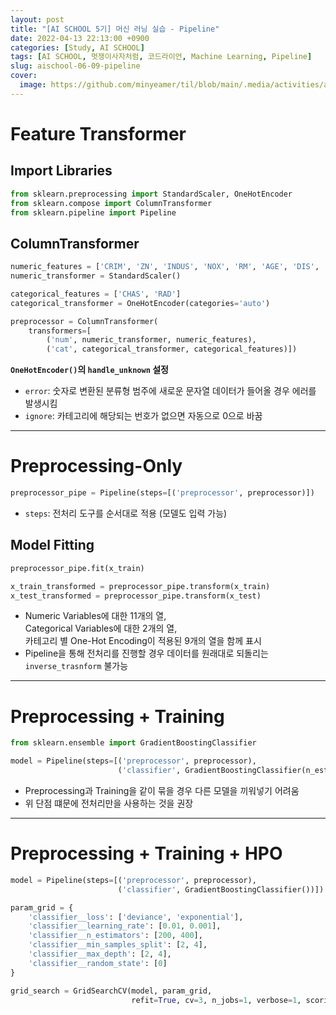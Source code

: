 ```yaml
---
layout: post
title: "[AI SCHOOL 5기] 머신 러닝 실습 - Pipeline"
date: 2022-04-13 22:13:00 +0900
categories: [Study, AI SCHOOL]
tags: [AI SCHOOL, 멋쟁이사자처럼, 코드라이언, Machine Learning, Pipeline]
slug: aischool-06-09-pipeline
cover:
  image: https://github.com/minyeamer/til/blob/main/.media/activities/ai-school/cover.png?raw=true
---
```


# Feature Transformer

## Import Libraries

```python
from sklearn.preprocessing import StandardScaler, OneHotEncoder
from sklearn.compose import ColumnTransformer
from sklearn.pipeline import Pipeline
```

## ColumnTransformer

```python
numeric_features = ['CRIM', 'ZN', 'INDUS', 'NOX', 'RM', 'AGE', 'DIS', 'TAX', 'PTRATIO', 'B', 'LSTAT']
numeric_transformer = StandardScaler()

categorical_features = ['CHAS', 'RAD']
categorical_transformer = OneHotEncoder(categories='auto')

preprocessor = ColumnTransformer(
    transformers=[
        ('num', numeric_transformer, numeric_features),
        ('cat', categorical_transformer, categorical_features)])
```

**`OneHotEncoder()`의 `handle_unknown` 설정**
- `error`: 숫자로 변환된 분류형 범주에 새로운 문자열 데이터가 들어올 경우 에러를 발생시킴   
- `ignore`: 카테고리에 해당되는 번호가 없으면 자동으로 0으로 바꿈

---

# Preprocessing-Only

```python
preprocessor_pipe = Pipeline(steps=[('preprocessor', preprocessor)])
```

- `steps`: 전처리 도구를 순서대로 적용 (모델도 입력 가능)

## Model Fitting

```python
preprocessor_pipe.fit(x_train)

x_train_transformed = preprocessor_pipe.transform(x_train)
x_test_transformed = preprocessor_pipe.transform(x_test)
```

- Numeric Variables에 대한 11개의 열,   
  Categorical Variables에 대한 2개의 열,   
  카테고리 별 One-Hot Encoding이 적용된 9개의 열을 함께 표시
- Pipeline을 통해 전처리를 진행할 경우 데이터를 원래대로 되돌리는 `inverse_trasnform` 불가능

---

# Preprocessing + Training

```python
from sklearn.ensemble import GradientBoostingClassifier

model = Pipeline(steps=[('preprocessor', preprocessor),
                        ('classifier', GradientBoostingClassifier(n_estimators=200, random_state=0))])
```

- Preprocessing과 Training을 같이 묶을 경우 다른 모델을 끼워넣기 어려움
- 위 단점 떄문에 전처리만을 사용하는 것을 권장

---

# Preprocessing + Training + HPO

```python
model = Pipeline(steps=[('preprocessor', preprocessor),
                        ('classifier', GradientBoostingClassifier())])

param_grid = {
    'classifier__loss': ['deviance', 'exponential'],
    'classifier__learning_rate': [0.01, 0.001],
    'classifier__n_estimators': [200, 400],
    'classifier__min_samples_split': [2, 4],
    'classifier__max_depth': [2, 4],
    'classifier__random_state': [0]
}

grid_search = GridSearchCV(model, param_grid,
                           refit=True, cv=3, n_jobs=1, verbose=1, scoring= 'accuracy')
```
